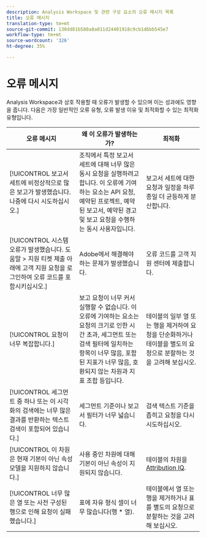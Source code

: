 ```yaml
---
description: Analysis Workspace 및 관련 구성 요소의 오류 메시지 목록
title: 오류 메시지
translation-type: tm+mt
source-git-commit: 130dd81b580a8a011d24401918c9cb1d6bb545e7
workflow-type: tm+mt
source-wordcount: '326'
ht-degree: 35%

---
```



# 오류 메시지

Analysis Workspace과 상호 작용할 때 오류가 발생할 수 있으며 이는 성과에도 영향을 줍니다. 다음은 가장 일반적인 오류 유형, 오류 발생 이유 및 최적화할 수 있는 최적화 유형입니다.

| 오류 메시지 | 왜 이 오류가 발생하는가? | 최적화 |
| --- | --- | --- |
| [!UICONTROL 보고서 세트에 비정상적으로 많은 보고가 발생했습니다. 나중에 다시 시도하십시오.] | 조직에서 특정 보고서 세트에 대해 너무 많은 동시 요청을 실행하려고 합니다. 이 오류에 기여하는 요소는 API 요청, 예약된 프로젝트, 예약된 보고서, 예약된 경고 및 보고 요청을 수행하는 동시 사용자입니다. | 보고서 세트에 대한 요청과 일정을 하루 종일 더 균등하게 분산합니다. |
| [!UICONTROL 시스템 오류가 발생했습니다. 도움말 > 지원 티켓 제출 아래에 고객 지원 요청을 로그인하여 오류 코드를 포함시키십시오.] | Adobe에서 해결해야 하는 문제가 발생했습니다. | 오류 코드를 고객 지원 센터에 제출합니다. |
| [!UICONTROL 요청이 너무 복잡합니다.] | 보고 요청이 너무 커서 실행할 수 없습니다. 이 오류에 기여하는 요소는 요청의 크기로 인한 시간 초과, 세그먼트 또는 검색 필터에 일치하는 항목이 너무 많음, 포함된 지표가 너무 많음, 호환되지 않는 차원과 지표 조합 등입니다. | 테이블의 일부 열 또는 행을 제거하여 요청을 단순화하거나 테이블을 별도의 요청으로 분할하는 것을 고려해 보십시오. |
| [!UICONTROL 세그먼트 중 하나 또는 이 시각화의 검색에는 너무 많은 결과를 반환하는 텍스트 검색이 포함되어 있습니다.] | 세그먼트 기준이나 보고서 필터가 너무 넓습니다. | 검색 텍스트 기준을 좁히고 요청을 다시 시도하십시오. |
| [!UICONTROL 이 차원은 현재 기본이 아닌 속성 모델을 지원하지 않습니다.] | 사용 중인 차원에 대해 기본이 아닌 속성이 지원되지 않습니다. | 테이블의 차원을 [Attribution IQ](/help/analysis-workspace/attribution/overview.md). |
| [!UICONTROL 너무 많은 열 또는 사전 구성된 행으로 인해 요청이 실패했습니다.] | 표에 자유 형식 셀이 너무 많습니다(행 * 열). | 테이블에서 열 또는 행을 제거하거나 표를 별도의 요청으로 분할하는 것을 고려해 보십시오. |